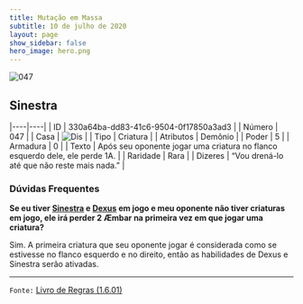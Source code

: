 ```yaml
---
title: Mutação em Massa
subtitle: 10 de julho de 2020
layout: page
show_sidebar: false
hero_image: hero.png
---
```


![047](https://cdn.keyforgegame.com/media/card_front/pt/479_047_WGH4V387H4J8_pt.png)

## Sinestra

|----|----|
| ID | 330a64ba-dd83-41c6-9504-0f17850a3ad3 |
| Número | 047 |
| Casa | ![Dis](https://archonarcana.com/images/thumb/e/e8/Dis.png/22px-Dis.png "Dis") |
| Tipo | Criatura |
| Atributos | Demônio |
| Poder | 5 |
| Armadura | 0 |
| Texto | Após seu oponente jogar uma criatura no flanco esquerdo dele, ele perde 1A. |
| Raridade | Rara |
| Dizeres | “Vou drená-lo até que não reste mais nada.” |

### Dúvidas Frequentes

**Se eu tiver [Sinestra](/mm/047) e [Dexus](/mm/054) em jogo e meu
oponente não tiver criaturas em jogo, ele irá perder 2 Æmbar na
primeira vez em que jogar uma criatura?**

Sim. A primeira criatura que seu oponente jogar é considerada como se
estivesse no flanco esquerdo e no direito, então as habilidades de Dexus
e Sinestra serão ativadas.

<hr/>

`Fonte:` [Livro de Regras (1.6.01)](https://drive.google.com/open?id=1YNhLKUC0xfriiMwFYpDu1Go3zPJw6gYo)
